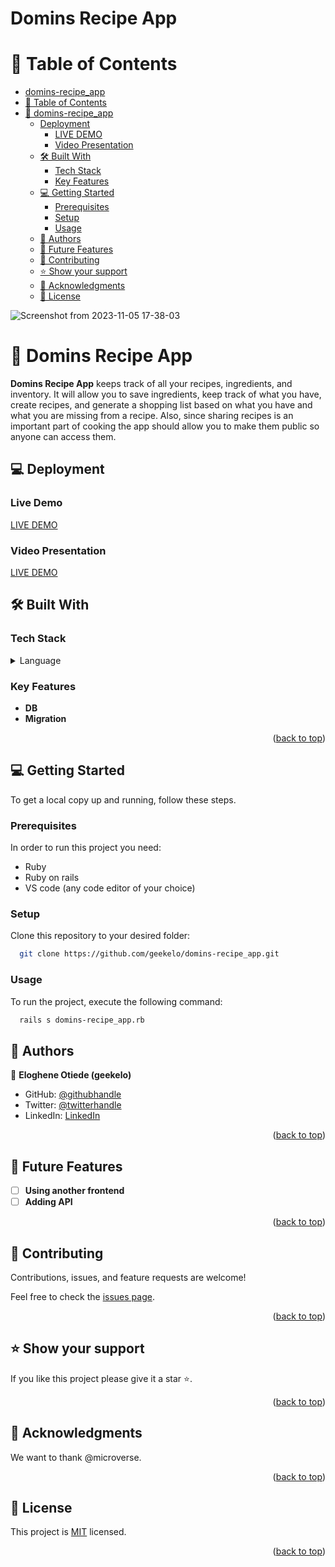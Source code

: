 # Domins Recipe App

<a name="readme-top"></a>

# 📗 Table of Contents

- [domins-recipe\_app](#domins-recipe_app)
- [📗 Table of Contents](#-table-of-contents)
- [📖 domins-recipe\_app ](#-domins-recipe_app-)
  - [Deployment](#deployment)
    - [LIVE DEMO](#live-demo)
    - [Video Presentation](#video-presentation)
  - [🛠 Built With ](#-built-with-)
    - [Tech Stack ](#tech-stack-)
    - [Key Features ](#key-features-)
  - [💻 Getting Started ](#-getting-started-)
    - [Prerequisites](#prerequisites)
    - [Setup](#setup)
    - [Usage](#usage)
  - [👥 Authors ](#-authors-)
  - [🔭 Future Features ](#-future-features-)
  - [🤝 Contributing ](#-contributing-)
  - [⭐️ Show your support ](#️-show-your-support-)
  - [🙏 Acknowledgments ](#-acknowledgments-)
  - [📝 License ](#-license-)


![Screenshot from 2023-11-05 17-38-03](https://github.com/geekelo/domins-recipe_app/assets/102464578/54d442dd-015d-49e6-b576-fe0ec55e60aa)

# 📖 Domins Recipe App <a name="about-project"></a>

**Domins Recipe App**  keeps track of all your recipes, ingredients, and inventory. It will allow you to save ingredients, keep track of what you have, create recipes, and generate a shopping list based on what you have and what you are missing from a recipe. Also, since sharing recipes is an important part of cooking the app should allow you to make them public so anyone can access them.

##  💻 Deployment <a name="deployment"></a>
### Live Demo <a name="live-demo"></a>
[LIVE DEMO](https://domins-recipe-app.onrender.com/)
###  Video Presentation <a name="video-presentation"></a>
[LIVE DEMO](https://domins-recipe-app.onrender.com/)

## 🛠 Built With <a name="built-with"></a>

### Tech Stack <a name="tech-stack"></a>

<details>
<summary>Language</summary>
  <ul>
    <li><a href="https://www.ruby-lang.org/en/">Ruby</a></li>
  </ul>

</details>

<!-- Features -->

### Key Features <a name="key-features"></a>

- **DB**
- **Migration**


<p align="right">(<a href="#readme-top">back to top</a>)</p>

<!-- GETTING STARTED -->

## 💻 Getting Started <a name="getting-started"></a>

To get a local copy up and running, follow these steps.

### Prerequisites

In order to run this project you need:

- Ruby
- Ruby on rails
- VS code (any code editor of your choice)

### Setup

Clone this repository to your desired folder:

```sh
  git clone https://github.com/geekelo/domins-recipe_app.git
```

### Usage

To run the project, execute the following command:

```sh
  rails s domins-recipe_app.rb
```

<!-- AUTHORS -->

## 👥 Authors <a name="authors"></a>


👤 **Eloghene Otiede (geekelo)**
- GitHub: [@githubhandle](https://github.com/geekelo)
- Twitter: [@twitterhandle](https://twitter.com/geekelo_xyz)
- LinkedIn: [LinkedIn](https://linkedin.com/in/eloghene-otiede)


<p align="right">(<a href="#readme-top">back to top</a>)</p>

<!-- FUTURE FEATURES -->

## 🔭 Future Features <a name="future-features"></a>

- [ ] **Using another frontend**
- [ ] **Adding  API**

<p align="right">(<a href="#readme-top">back to top</a>)</p>

<!-- CONTRIBUTING -->

## 🤝 Contributing <a name="contributing"></a>

Contributions, issues, and feature requests are welcome!

Feel free to check the [issues page](../../issues/).

<p align="right">(<a href="#readme-top">back to top</a>)</p>

<!-- SUPPORT -->

## ⭐️ Show your support <a name="support"></a>

If you like this project please give it a star ⭐️.

<p align="right">(<a href="#readme-top">back to top</a>)</p>

<!-- ACKNOWLEDGEMENTS -->

## 🙏 Acknowledgments <a name="acknowledgements"></a>

We want to thank @microverse.

<p align="right">(<a href="#readme-top">back to top</a>)</p>

<!-- LICENSE -->

## 📝 License <a name="license"></a>

This project is [MIT](./MIT.md) licensed.

<p align="right">(<a href="#readme-top">back to top</a>)</p>
